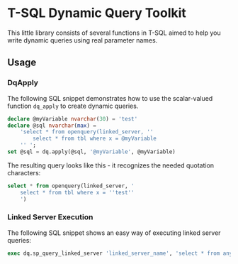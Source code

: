 # T-SQL Dynamic Query Toolkit
This little library consists of several functions in T-SQL aimed
to help you write dynamic queries using real parameter names.

## Usage

### DqApply
The following SQL snippet demonstrates how to use the scalar-valued function
`dq_apply` to create dynamic queries.

```sql
declare @myVariable nvarchar(30) = 'test'
declare @sql nvarchar(max) =
	'select * from openquery(linked_server, ''
		select * from tbl where x = @myVariable
	'' ';
set @sql = dq.apply(@sql, '@myVariable', @myVariable)
```

The resulting query looks like this - it recognizes the needed quotation characters:

```sql
select * from openquery(linked_server, '
	select * from tbl where x = ''test''
	')
```

### Linked Server Execution
The following SQL snippet shows an easy way of executing linked server queries:

```sql
exec dq.sp_query_linked_server 'linked_server_name', 'select * from anytable where x = ?', 'Parameter value'
```